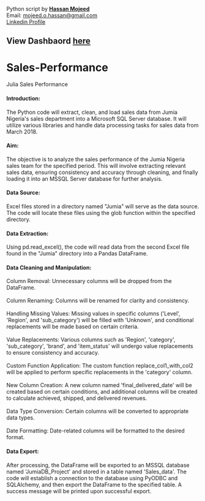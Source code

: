 Python script by [__Hassan Mojeed__](https://linktr.ee/mhola)<br>
Email: mojeed.o.hassan@gmail.com<br>
[Linkedin Profile](https://www.linkedin.com/in/hassanmojeed/)



## View Dashbaord [here](https://app.powerbi.com/view?r=eyJrIjoiOTBiODkwYTYtMjk2MC00MzMzLWJkOGYtZWQzNGFiNTdjODZkIiwidCI6ImFlM2E5OTA2LTc4MWEtNDQ2YS1iZGI2LTYzNzdjMDllMmM2ZiIsImMiOjF9&pageName=ReportSectioneed2047ccf3ea2f7d6e8)

# Sales-Performance
Julia Sales Performance


#### Introduction:
The Python code will extract, clean, and load sales data from Jumia Nigeria's sales department into a Microsoft SQL Server database. It will utilize various libraries and handle data processing tasks for sales data from March 2018.

#### Aim:
The objective is to analyze the sales performance of the Jumia Nigeria sales team for the specified period. This will involve extracting  relevant sales data, ensuring consistency and accuracy through cleaning, and finally loading it into an MSSQL Server database for further analysis.

#### Data Source:
Excel files stored in a directory named "Jumia" will serve as the data source. The code will locate these files using the glob function within the specified directory.

#### Data Extraction:
Using pd.read_excel(), the code will read data from the second Excel file found in the "Jumia" directory into a Pandas DataFrame.

#### Data Cleaning and Manipulation:

Column Removal: Unnecessary columns will be dropped from the DataFrame.<br><br>
Column Renaming: Columns will be renamed for clarity and consistency.<br><br>
Handling Missing Values: Missing values in specific columns ('Level', 'Region', and 'sub_category') will be filled with 'Unknown', and conditional replacements will be made based on certain criteria.<br><br>
Value Replacements: Various columns such as 'Region', 'category', 'sub_category', 'brand', and 'item_status' will undergo value replacements to ensure consistency and accuracy.<br><br>
Custom Function Application: The custom function replace_col1_with_col2 will be applied to perform specific replacements in the 'category' column.<br><br>
New Column Creation: A new column named 'final_delivered_date' will be created based on certain conditions, and additional columns will be created to calculate achieved, shipped, and delivered revenues.<br><br>
Data Type Conversion: Certain columns will be converted to appropriate data types.<br><br>
Date Formatting: Date-related columns will be formatted to the desired format.<br>

#### Data Export:
After processing, the DataFrame will be exported to an MSSQL database named 'JumiaDB_Project' and stored in a table named 'Sales_data'. The code will establish a connection to the database using PyODBC and SQLAlchemy, and then export the DataFrame to the specified table. A success message will be printed upon successful export.


